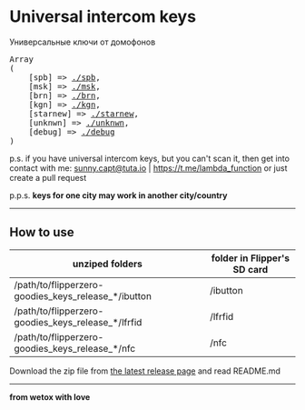 # Universal intercom keys

Универсальные ключи от домофонов

<pre>
Array
(
    [spb] => <a href="./spb">./spb</a>,
    [msk] => <a href="./msk">./msk</a>,
    [brn] => <a href="./brn">./brn</a>,
    [kgn] => <a href="./kgn">./kgn</a>,
    [starnew] => <a href="./starnew">./starnew</a>,
    [unknwn] => <a href="./unknwn">./unknwn</a>,
    [debug] => <a href="./debug">./debug</a>
)
</pre>

p.s. if you have universal intercom keys, but you can't scan it, then get into contact with me: sunny.capt@tuta.io | https://t.me/lambda_function or just create a pull request

p.p.s. **keys for one city may work in another city/country**

---

## How to use

| unziped folders | folder in Flipper's SD card |
|----------|----------|
| /path/to/flipperzero-goodies_keys_release_*/ibutton    | /ibutton  |
| /path/to/flipperzero-goodies_keys_release_*/lfrfid    | /lfrfid   |
| /path/to/flipperzero-goodies_keys_release_*/nfc    | /nfc  |
                                                                             
Download the zip file from [the latest release page](https://github.com/wetox-team/flipperzero-goodies/releases/latest) and read README.md

---

__from wetox with love__
